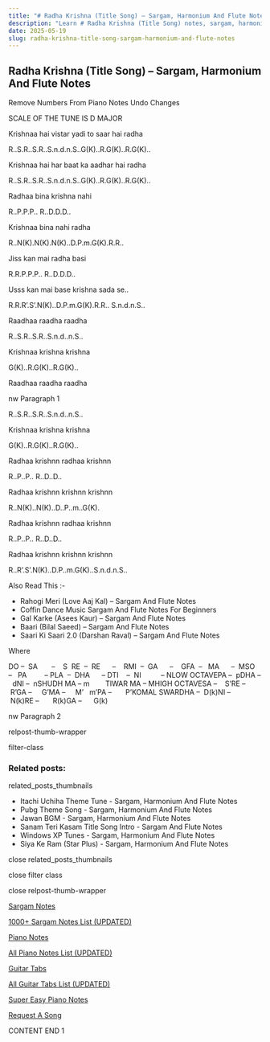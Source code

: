 ```yaml
---
title: "# Radha Krishna (Title Song) – Sargam, Harmonium And Flute Notes"
description: "Learn # Radha Krishna (Title Song) notes, sargam, harmonium notations and flute notes. Easy step-by-step tutorial for beginners."
date: 2025-05-19
slug: radha-krishna-title-song-sargam-harmonium-and-flute-notes
---
```


## Radha Krishna (Title Song) – Sargam, Harmonium And Flute Notes

Remove Numbers From Piano Notes
Undo Changes

SCALE OF THE TUNE IS D MAJOR

Krishnaa hai vistar yadi to saar hai radha

R..S.R..S.R..S.n.d.n.S..G(K)..R.G(K)..R.G(K)..

Krishnaa hai har baat ka aadhar hai radha

R..S.R..S.R..S.n.d.n.S..G(K)..R.G(K)..R.G(K)..

Radhaa bina krishna nahi

R..P.P.P.. R..D.D.D..

Krishnaa bina nahi radha

R..N(K).N(K).N(K)..D.P.m.G(K).R.R..

Jiss kan mai radha basi

R.R.P.P.P.. R..D.D.D..

Usss kan mai base krishna sada se..

R.R.R’.S’.N(K)..D.P.m.G(K).R.R.. S.n.d.n.S..

Raadhaa raadha raadha

R..S.R..S.R..S.n.d..n.S..

Krishnaa krishna krishna

G(K)..R.G(K)..R.G(K)..

Raadhaa raadha raadha

nw Paragraph 1

R..S.R..S.R..S.n.d..n.S..

Krishnaa krishna krishna

G(K)..R.G(K)..R.G(K)..

Radhaa krishnn radhaa krishnn

R..P..P.. R..D..D..

Radhaa krishnn krishnn krishnn

R..N(K)..N(K)..D..P..m..G(K).

Radhaa krishnn radhaa krishnn

R..P..P.. R..D..D..

Radhaa krishnn krishnn krishnn

R..R’.S’.N(K)..D.P..m.G(K)..S.n.d.n.S..



Also Read This :-



* Rahogi Meri (Love Aaj Kal) – Sargam And Flute Notes
* Coffin Dance Music Sargam And Flute Notes For Beginners
* Gal Karke (Asees Kaur) – Sargam And Flute Notes
* Baari (Bilal Saeed) – Sargam And Flute Notes
* Saari Ki Saari 2.0 (Darshan Raval) – Sargam And Flute Notes

Where



DO –  SA       –    S  RE  –  RE      –    RMI  –  GA      –    GFA  –   MA      –  MSO  –   PA         – PLA  –  DHA      – DTI    –  NI          – NLOW OCTAVEPA –  pDHA –  dNI –  nSHUDH MA – m        TIWAR MA – MHIGH OCTAVESA –    S’RE –     R’GA –     G’MA –     M’   m’PA –       P’KOMAL SWARDHA –  D(k)NI –       N(k)RE –       R(k)GA –      G(k)

nw Paragraph 2



relpost-thumb-wrapper

filter-class

### Related posts:

related_posts_thumbnails

* Itachi Uchiha Theme Tune - Sargam, Harmonium And Flute Notes
* Pubg Theme Song - Sargam, Harmonium And Flute Notes
* Jawan BGM - Sargam, Harmonium And Flute Notes
* Sanam Teri Kasam Title Song Intro - Sargam And Flute Notes
* Windows XP Tunes - Sargam, Harmonium And Flute Notes
* Siya Ke Ram (Star Plus) - Sargam, Harmonium And Flute Notes

close related_posts_thumbnails

close filter class

close relpost-thumb-wrapper

[Sargam Notes](https://www.notationsworld.com/sargam-notes.html)

[1000+ Sargam Notes List (UPDATED)](https://www.notationsworld.com/all-songs-list-sargam-notes.html)

[Piano Notes](https://www.notationsworld.com/piano-notes.html)

[All Piano Notes List (UPDATED)](https://www.notationsworld.com/all-songs-list-piano-notes.html)

[Guitar Tabs](https://www.notationsworld.com/guitar-tabs.html)

[All Guitar Tabs List (UPDATED)](https://www.notationsworld.com/all-songs-list-guitar-tabs.html)

[Super Easy Piano Notes](https://studywall.in/)

[Request A Song](https://www.notationsworld.com/request-a-song.html)

CONTENT END 1

